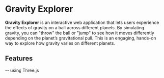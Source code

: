 # Gravity Explorer

**Gravity Explorer** is an interactive web application that lets users experience the effects of gravity on a ball across different planets. By simulating gravity, you can "throw" the ball or "jump" to see how it moves differently depending on the planet’s gravitational pull. This is an engaging, hands-on way to explore how gravity varies on different planets.

## Features
-- using Three.js
